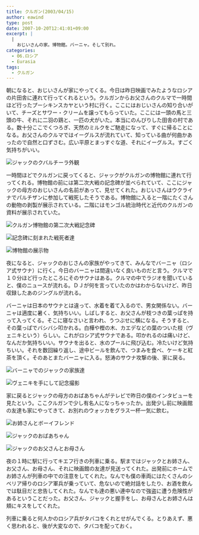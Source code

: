 ```yaml
---
title: クルガン(2003/04/15)
author: eawind
type: post
date: 2007-10-20T12:41:01+09:00
excerpt: |
  |
    おじいさんの家。博物館。バーニャ。そして別れ。
categories:
  - 06.ロシア
  - Eurasia
tags:
  - クルガン
---
```

朝になると、おじいさんが家にやってくる。今日は昨日映画でみたようなロシアの片田舎に連れて行ってくれるという。クルガンからお父さんのクルマで一時間ほど行ったプーシキンスカヤという村に行く。ここにはおじいさんの知り合いがいて、チーズとサワー・クリームを譲ってもらっていた。ここには一頭の馬と三頭の牛、それに二羽の鶏と、一匹の犬がいた。本当にのんびりした田舎の村である。数十分ここでくつろぎ、天然のミルクをご馳走になって、すぐに帰ることになる。お父さんのクルマではイーグルスが流れていて、知っている曲が何曲かあったので自然と口ずさむ。広い平原とまっすぐな道、それにイーグルス。すごく気持ちがいい。

![ジャックのクバルチーラ外観](/img/wp/2007/10/200304151521381.jpg)

一時間ほどでクルガンに戻ってくると、ジャックがクルガンの博物館に連れて行ってくれる。博物館の前には第二次大戦の記念碑が並べられていて、ここにジャックの母方のおじいさんの名前があって、見せてくれた。おじいさんはウクライナでパルチザンに参加して戦死したそうである。博物館に入ると一階にたくさんの動物の剥製が展示されている。二階にはモンゴル統治時代と近代のクルガンの資料が展示されていた。

![クルガン博物館の第二次大戦記念碑](/img/wp/2007/10/200304151524181.jpg)

![記念碑に刻まれた戦死者達](/img/wp/2007/10/200304151559481.jpg)

![博物館の展示物](/img/wp/2007/10/200304151616261.jpg)

夜になると、ジャックのおじさんの家族がやってきて、みんなでバーニャ（ロシア式サウナ）に行く。今日のバーニャは間違いなく良いものだと言う。クルマで１０分ほど行ったところにそのサウナはある。クルマの中でラジオを聞いていると、僕のニュースが流れる。ＤＪが何を言っていたのかはわからないけど、昨日収録したあのジングルが流れる。

バーニャは日本のサウナとは違って、水着を着て入るので、男女関係ない。バーニャは適度に暑く、気持ちいい。しばしすると、お父さんが枝つきの葉っぱを持って入ってくる。そこに寝なさいと言われ、うつぶせに横になる。そうすると、その葉っぱでバシバシ叩かれる。白樺や樫の木、カエデなどの葉のついた枝（ヴェニキという）らしい。これがロシア式サウナである。叩かれるのは痛いけど、なんだか気持ちいい。サウナを出ると、水のプールに飛び込む。冷たいけど気持ちいい。それを数回繰り返し、途中ビールを飲んで、つまみを食べ、ケーキと紅茶を頂く。そのあとまたバーニャに入る。怒涛のサウナ攻撃の後、家に戻る。

![バーニャでのジャックの家族達](/img/wp/2007/10/200304152109021.jpg)

![ヴェニキを手にして記念撮影](/img/wp/2007/10/200304152112181.jpg)

家に戻るとジャックの母方のおばあちゃんがテレビで昨日の僕のインタビューを見たという。ここクルガンで少し有名人になっちゃったか。出発少し前に映画館の友達も家にやってきて、お別れのウォッカをグラス一杯一気に飲む。

![お姉さんとボーイフレンド](/img/wp/2007/10/200304152324481.jpg)

![ジャックのおばあちゃん](/img/wp/2007/10/200304152331361.jpg)

![ジャックのお父さんとお母さん](/img/wp/2007/10/200304152335521.jpg)

夜の１時に駅に行ってキエフ行きの列車に乗る。駅まではジャックとお姉さん、お父さん、お母さん、それに映画館の友達が見送ってくれた。出発前にホームでお姉さんが列車の中での注意をしてくれた。なんでも僕の車両にはたくさんのシベリア帰りのロシア軍兵が乗っていて、危ないので絶対話をしたり、お酒を飲んでは駄目だと忠告してくれた。なんでも達の悪い連中なので強盗に遭う危険性があるということだった。お父さん、ジャックと握手をし、お母さんとお姉さんは頬にキスをしてくれた。

列車に乗ると何人かのロシア兵がタバコをくれとせがんでくる。とりあえず、悪く思われると、後が大変なので、タバコを配っておく。

